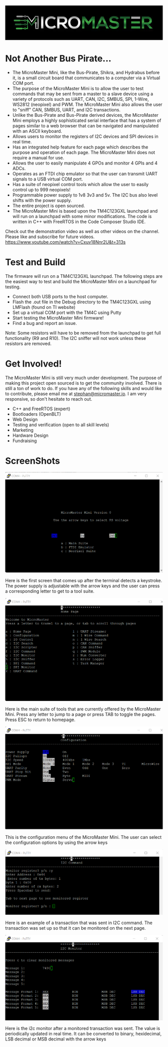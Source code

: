 ![image](https://github.com/bouge13a/MicroMaster/blob/main/images/aaaaaaaaaa.PNG)

# Not Another Bus Pirate...
* The MicroMaster Mini, like the Bus-Pirate, Shikra, and Hydrabus before it, is a small circuit board that communicates to a computer via a Virtual COM port.
* The purpose of the MicroMaster Mini is to allow the user to test commands that may be sent from a master to a slave device using a variety of protocols such as UART, CAN, I2C, SMBUS, SPI, 1-Wire, WS2812 (neopixel) and PWM. The MicroMaster Mini also allows the user to "sniff" CAN, SMBUS, UART, and I2C transactions.
* Unlike the Bus-Pirate and Bus-Pirate derived devices, the MicroMaster Mini employs a highly sophisticated serial interface that has a system of pages similar to a web browser that can be navigated and manipulated with an ASCII keyboard. 
* Allows users to monitor the registers of I2C devices and SPI devices in real time. 
* Has an integrated help feature for each page which describes the purpose and operation of each page. The MicroMaster Mini does not require a manual for use. 
* Allows the user to easily manipulate 4 GPOs and monitor 4 GPIs and 4 ADCs. 
* Operates as an FTDI chip emulator so that the user can transmit UART signals to a USB virtual COM port. 
* Has a suite of neopixel control tools which allow the user to easily control up to 999 neopixels!
* Programmable power supply to 1v8 3v3 and 5v. The I2C bus also level shifts with the power supply. 
* The entire project is open sourced. 
* The MicroMaster Mini is based upon the TM4C123GXL launchpad and will run on a launchpad with some minor modifications. The code is written in C++ with FreeRTOS in the Code Composer Studio IDE.

Check out the demonstration video as well as other videos on the channel. Please like and subscribe for future videos. 
https://www.youtube.com/watch?v=Cxuv18Nnr2U&t=313s

# Test and Build
The firmware will run on a TM4C123GXL launchpad. The following steps are the easiest way to test and build the MicroMaster Mini on a launchpad for testing. 

* Connect both USB ports to the host computer.
* Flash the .out file in the Debug directory to the TM4C123GXL using LMFlash (found on TI website)
* Set up a virtual COM port with the TM4C using Putty
* Start testing the MicroMaster Mini firmware! 
* Find a bug and report an issue.

Note: Some resistors will have to be removed from the launchpad to get full functionality (R9 and R10). The I2C sniffer will not work unless these resistors are removed.

# Get Involved!
The MicroMaster Mini is still very much under development. The purpose of making this project open sourced is to get the community involved. There is still a ton of work to do. If you have any of the following skills and would like to contribute, please email me at stephan@micromaster.io. I am very responsive, so don't hesitate to reach out. 

* C++ and FreeRTOS (expert)
* Bootloaders (OpenBLT)
* Web Design
* Testing and verification (open to all skill levels)
* Marketing
* Hardware Design
* Fundraising

# ScreenShots
![image](https://github.com/bouge13a/MicroMaster/blob/main/images/main_menu_ss.PNG)

Here is the first screen that comes up after the terminal detects a keystroke. The power supply is adjustable with the arrow keys and the user can press a corresponding letter to get to a tool suite. 

![image](https://github.com/bouge13a/MicroMaster/blob/main/images/main_suite_ss.PNG)

Here is the main suite of tools that are currently offered by the MicroMaster Mini. Press any letter to jump to a page or press TAB to toggle the pages. Press ESC to return to homepage. 

![image](https://github.com/bouge13a/MicroMaster/blob/main/images/config_ss.PNG)

This is the configuration menu of the MicroMaster Mini. The user can select the configuration options by using the arrow keys

![image](https://github.com/bouge13a/MicroMaster/blob/main/images/i2c_cmd.PNG)

Here is an example of a transaction that was sent in I2C command. The transaction was set up so that it can be monitored on the next page. 

![image](https://github.com/bouge13a/MicroMaster/blob/main/images/i2c_monitor.PNG)

Here is the i2c monitor after a monitored transaction was sent. The value is periodically updated in real time. It can be converted to binary, hexidecimal, LSB decimal or MSB decimal with the arrow keys

